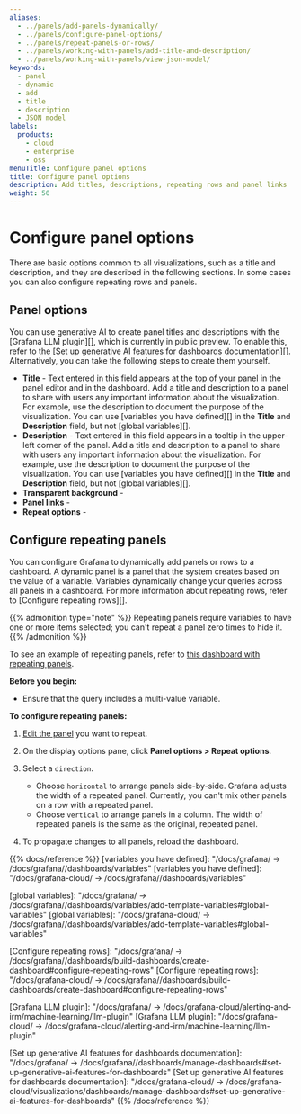 ```yaml
---
aliases:
  - ../panels/add-panels-dynamically/
  - ../panels/configure-panel-options/
  - ../panels/repeat-panels-or-rows/
  - ../panels/working-with-panels/add-title-and-description/
  - ../panels/working-with-panels/view-json-model/
keywords:
  - panel
  - dynamic
  - add
  - title
  - description
  - JSON model
labels:
  products:
    - cloud
    - enterprise
    - oss
menuTitle: Configure panel options
title: Configure panel options
description: Add titles, descriptions, repeating rows and panel links
weight: 50
---
```


# Configure panel options

There are basic options common to all visualizations, such as a title and description, and they are described in the following sections. In some cases you can also configure repeating rows and panels.

## Panel options

You can use generative AI to create panel titles and descriptions with the [Grafana LLM plugin][], which is currently in public preview. To enable this, refer to the [Set up generative AI features for dashboards documentation][]. Alternatively, you can take the following steps to create them yourself.

- **Title** - Text entered in this field appears at the top of your panel in the panel editor and in the dashboard. Add a title and description to a panel to share with users any important information about the visualization. For example, use the description to document the purpose of the visualization. You can use [variables you have defined][] in the **Title** and **Description** field, but not [global variables][].
- **Description** - Text entered in this field appears in a tooltip in the upper-left corner of the panel. Add a title and description to a panel to share with users any important information about the visualization. For example, use the description to document the purpose of the visualization. You can use [variables you have defined][] in the **Title** and **Description** field, but not [global variables][].
- **Transparent background** -
- **Panel links** -
- **Repeat options** -

## Configure repeating panels

You can configure Grafana to dynamically add panels or rows to a dashboard. A dynamic panel is a panel that the system creates based on the value of a variable. Variables dynamically change your queries across all panels in a dashboard. For more information about repeating rows, refer to [Configure repeating rows][].

{{% admonition type="note" %}}
Repeating panels require variables to have one or more items selected; you can't repeat a panel zero times to hide it.
{{% /admonition %}}

To see an example of repeating panels, refer to [this dashboard with repeating panels](https://play.grafana.org/d/testdata-repeating/testdata-repeating-panels?orgId=1).

**Before you begin:**

- Ensure that the query includes a multi-value variable.

**To configure repeating panels:**

1. [Edit the panel](#edit-a-panel) you want to repeat.

1. On the display options pane, click **Panel options > Repeat options**.

1. Select a `direction`.

   - Choose `horizontal` to arrange panels side-by-side. Grafana adjusts the width of a repeated panel. Currently, you can't mix other panels on a row with a repeated panel.
   - Choose `vertical` to arrange panels in a column. The width of repeated panels is the same as the original, repeated panel.

1. To propagate changes to all panels, reload the dashboard.

{{% docs/reference %}}
[variables you have defined]: "/docs/grafana/ -> /docs/grafana/<GRAFANA VERSION>/dashboards/variables"
[variables you have defined]: "/docs/grafana-cloud/ -> /docs/grafana/<GRAFANA VERSION>/dashboards/variables"

[global variables]: "/docs/grafana/ -> /docs/grafana/<GRAFANA VERSION>/dashboards/variables/add-template-variables#global-variables"
[global variables]: "/docs/grafana-cloud/ -> /docs/grafana/<GRAFANA VERSION>/dashboards/variables/add-template-variables#global-variables"

[Configure repeating rows]: "/docs/grafana/ -> /docs/grafana/<GRAFANA VERSION>/dashboards/build-dashboards/create-dashboard#configure-repeating-rows"
[Configure repeating rows]: "/docs/grafana-cloud/ -> /docs/grafana/<GRAFANA VERSION>/dashboards/build-dashboards/create-dashboard#configure-repeating-rows"

[Grafana LLM plugin]: "/docs/grafana/ -> /docs/grafana-cloud/alerting-and-irm/machine-learning/llm-plugin"
[Grafana LLM plugin]: "/docs/grafana-cloud/ -> /docs/grafana-cloud/alerting-and-irm/machine-learning/llm-plugin"

[Set up generative AI features for dashboards documentation]: "/docs/grafana/ -> /docs/grafana/<GRAFANA VERSION>/dashboards/manage-dashboards#set-up-generative-ai-features-for-dashboards"
[Set up generative AI features for dashboards documentation]: "/docs/grafana-cloud/ -> /docs/grafana-cloud/visualizations/dashboards/manage-dashboards#set-up-generative-ai-features-for-dashboards"
{{% /docs/reference %}}

